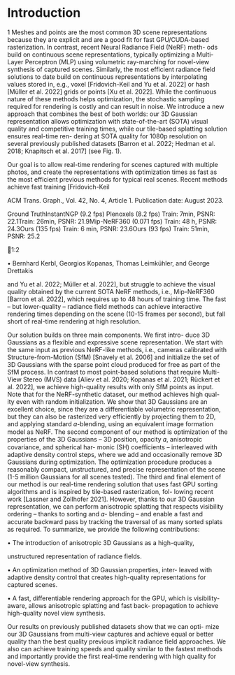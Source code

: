 # Introduction

1
Meshes and points are the most common 3D scene representations
because they are explicit and are a good fit for fast GPU/CUDA-based
rasterization. In contrast, recent Neural Radiance Field (NeRF) meth-
ods build on continuous scene representations, typically optimizing
a Multi-Layer Perceptron (MLP) using volumetric ray-marching for
novel-view synthesis of captured scenes. Similarly, the most efficient
radiance field solutions to date build on continuous representations
by interpolating values stored in, e.g., voxel [Fridovich-Keil and Yu
et al. 2022] or hash [Müller et al. 2022] grids or points [Xu et al. 2022].
While the continuous nature of these methods helps optimization,
the stochastic sampling required for rendering is costly and can
result in noise. We introduce a new approach that combines the best
of both worlds: our 3D Gaussian representation allows optimization
with state-of-the-art (SOTA) visual quality and competitive training
times, while our tile-based splatting solution ensures real-time ren-
dering at SOTA quality for 1080p resolution on several previously
published datasets [Barron et al. 2022; Hedman et al. 2018; Knapitsch
et al. 2017] (see Fig. 1).

Our goal is to allow real-time rendering for scenes captured with
multiple photos, and create the representations with optimization
times as fast as the most efficient previous methods for typical
real scenes. Recent methods achieve fast training [Fridovich-Keil

ACM Trans. Graph., Vol. 42, No. 4, Article 1. Publication date: August 2023.

Ground TruthInstantNGP (9.2  fps) Plenoxels (8.2 fps) Train: 7min, PSNR: 22.1Train: 26min, PSNR: 21.9Mip-NeRF360 (0.071 fps) Train: 48 h, PSNR: 24.3Ours (135  fps) Train: 6 min, PSNR: 23.6Ours (93  fps) Train: 51min, PSNR: 25.2

1:2

• Bernhard Kerbl, Georgios Kopanas, Thomas Leimkühler, and George Drettakis

and Yu et al. 2022; Müller et al. 2022], but struggle to achieve the
visual quality obtained by the current SOTA NeRF methods, i.e.,
Mip-NeRF360 [Barron et al. 2022], which requires up to 48 hours of
training time. The fast – but lower-quality – radiance field methods
can achieve interactive rendering times depending on the scene
(10-15 frames per second), but fall short of real-time rendering at
high resolution.

Our solution builds on three main components. We first intro-
duce 3D Gaussians as a flexible and expressive scene representation.
We start with the same input as previous NeRF-like methods, i.e.,
cameras calibrated with Structure-from-Motion (SfM) [Snavely et al.
2006] and initialize the set of 3D Gaussians with the sparse point
cloud produced for free as part of the SfM process. In contrast to
most point-based solutions that require Multi-View Stereo (MVS)
data [Aliev et al. 2020; Kopanas et al. 2021; Rückert et al. 2022], we
achieve high-quality results with only SfM points as input. Note
that for the NeRF-synthetic dataset, our method achieves high qual-
ity even with random initialization. We show that 3D Gaussians
are an excellent choice, since they are a differentiable volumetric
representation, but they can also be rasterized very efficiently by
projecting them to 2D, and applying standard 𝛼-blending, using an
equivalent image formation model as NeRF. The second component
of our method is optimization of the properties of the 3D Gaussians
– 3D position, opacity 𝛼, anisotropic covariance, and spherical har-
monic (SH) coefficients – interleaved with adaptive density control
steps, where we add and occasionally remove 3D Gaussians during
optimization. The optimization procedure produces a reasonably
compact, unstructured, and precise representation of the scene (1-5
million Gaussians for all scenes tested). The third and final element
of our method is our real-time rendering solution that uses fast GPU
sorting algorithms and is inspired by tile-based rasterization, fol-
lowing recent work [Lassner and Zollhofer 2021]. However, thanks
to our 3D Gaussian representation, we can perform anisotropic
splatting that respects visibility ordering – thanks to sorting and 𝛼-
blending – and enable a fast and accurate backward pass by tracking
the traversal of as many sorted splats as required.
To summarize, we provide the following contributions:

• The introduction of anisotropic 3D Gaussians as a high-quality,

unstructured representation of radiance fields.

• An optimization method of 3D Gaussian properties, inter-
leaved with adaptive density control that creates high-quality
representations for captured scenes.

• A fast, differentiable rendering approach for the GPU, which
is visibility-aware, allows anisotropic splatting and fast back-
propagation to achieve high-quality novel view synthesis.

Our results on previously published datasets show that we can opti-
mize our 3D Gaussians from multi-view captures and achieve equal
or better quality than the best quality previous implicit radiance
field approaches. We also can achieve training speeds and quality
similar to the fastest methods and importantly provide the first
real-time rendering with high quality for novel-view synthesis.

